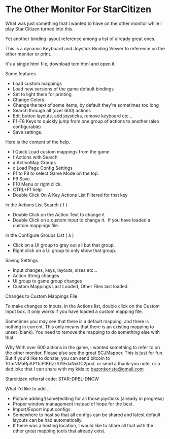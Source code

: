 # The Other Monitor For StarCitizen

What was just something that I wanted to have on the other monitor while I play Star Citizen turned into this.

Yet another binding layout reference among a list of already great ones.

This is a dynamic Keyboard and Joystick Binding Viewer to reference on the other monitor or print.

It's a single html file, download tom.html and open it.

Some features
- Load custom mappings
- Load new versions of the game default bindings
- Set to light them for printing
- Change Colors
- Change the text of some items, by default they're sometimes too long
- Search through all (over 600) actions
- Edit button layouts, add joysticks, remove keyboard etc...
- F1-F8 Keys to quickly jump from one group of actions to another (also configurable)
- Save settings.

Here is the content of the help.
- l Quick Load custom mappings from the game
- f Actions with Search
- a ActionMap Groups
- c Load Page Config Settings
- F1 to F8 to select Game Mode on the top.
- F9 Save.
- F10 Menu or right click.
- CTRL+F1 help
- Double Click On A Key Actions List Filtered for that key

In the Actions List Search ( f )
- Double Click on the Action Text to change it
- Double Click on a custom input to change it.  If you have loaded a custom mappings file.

In the Configure Groups List ( a )
- Click on a UI group to grey out all but that group.
- Right click on a UI group to only show that group.

Saving Settings
- Input changes, keys, layouts, sizes etc...
- Action String changes
- UI group to game group changes
- Custom Mappings Last Loaded, Other Files last loaded.

Changes to Custom Mappings File

To make changes to inputs, in the Actions list, double click on the Custom Input box.
It only works if you have loaded a custom mapping file.

Sometimes you may see that there is a default mapping, and there is nothing in current.
This only means that there is an existing mapping to unset (blank). You need to remove the mapping to do something else with that.

Why
With over 600 actions in the game, I wanted something to refer to on the other monitor.
Please also see the great SCJMapper.
This is just for fun.  But if you'd like to donate, you can send bitcoin to 1GmNMaRpAP11cPtK6zzSYiEdaNxGC2prcL or send a thank-you note, or a dad joke that I can share with my kids to bazonkerista@gmail.com

Starcitizen referral code: STAR-DPBL-DNCW

What I'd like to add...
- Picture adding/(some)editing for all those joysticks  (already in progress)
- Proper window management instead of hope for the best.
- Import/Export input configs
- Somewhere to host so that all configs can be shared and latest default layouts can be had automatically.
- If there was a hosting location, I would like to share all that with the other great mapping tools that already exist.
